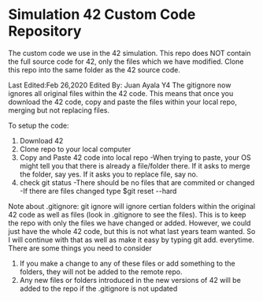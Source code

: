 # Simulation 42 Custom Code Repository
The custom code we use in the 42 simulation. This repo does NOT contain the full source code for 42, only the files which we have modified. Clone this repo into the same folder as the 42 source code.

Last Edited:Feb 26,2020
Edited By: Juan Ayala Y4
The gitignore now ignores all original files within the 42 code. This means that once you download the 42 code, copy and paste the files within your local repo, merging but not replacing files.

To setup the code:
1. Download 42
2. Clone repo to your local computer
3. Copy and Paste 42 code into local repo
	-When trying to paste, your OS might tell you that there is already a file/folder there. If it asks to merge the folder, say yes. If it asks you to replace file, say no.
4. check git status
	-There should be no files that are commited or changed
	-If there are files changed type
	$git reset --hard

Note about .gitignore:
git ignore will ignore certian folders within the original 42 code as well as files (look in .gitignore to see the files).
This is to keep the repo with only the files we have changed or added. However, we could just have the whole 42 code, but this
is not what last years team wanted. So I will continue with that as well as make it easy by typing git add. everytime. 
There are some things you need to consider
1. If you make a change to any of these files or add something to the folders, they will not be added to the remote repo.
2. Any new files or folders introduced in the new versions of 42 will be added to the repo if the .gitignore is not updated
    
